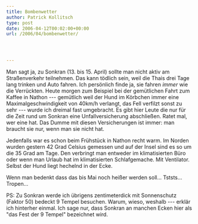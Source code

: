 ```yaml
---
title: Bombenwetter
author: Patrick Kollitsch
type: post
date: 2006-04-12T00:02:00+00:00
url: /2006/04/bombenwetter/




---
```

Man sagt ja, zu Sonkran (13. bis 15. April) sollte man nicht aktiv am Stra&szlig;enverkehr teilnehmen. Das kann t&ouml;dlich sein, weil die Thais drei Tage lang trinken und Auto fahren. Ich pers&ouml;nlich finde ja, sie fahren _immer_ wie die Verr&uuml;ckten. Heute morgen zum Beispiel bei der gem&uuml;tlichen Fahrt zum Kaffee in Nathon --- gem&uuml;tlich weil der Hund im K&ouml;rbchen immer eine Maximalgeschwindigkeit von 40km/h verlangt, das Fell verfilzt sonst zu sehr --- wurde ich dreimal fast umgebracht. Es gibt hier Leute die nur f&uuml;r die Zeit rund um Sonkran eine Unfallversicherung abschlie&szlig;en. Ratet mal, wer eine hat. Das Dumme mit diesen Versicherungen ist immer: man braucht sie nur, wenn man sie nicht hat.

Jedenfalls war es schon beim Fr&uuml;hst&uuml;ck in Nathon recht warm. Im Norden wurden gestern 42 Grad Celsius gemessen und auf der Insel sind es so um die 35 Grad am Tage. Den verbringt man entweder im klimatisierten B&uuml;ro oder wenn man Urlaub hat im klimatisierten Schlafgemache. Mit Ventilator. Selbst der Hund liegt hechelnd in der Ecke. 

Wenn man bedenkt dass das bis Mai noch hei&szlig;er werden soll... Tststs... Tropen...

PS: Zu Sonkran werde ich &uuml;brigens zentimeterdick mit Sonnenschutz (Faktor 50) bedeckt 9 Tempel besuchen. Warum, wieso, weshalb --- erkl&auml;r ich hinterher einmal. Ich sage nur, dass Sonkran an manchen Ecken hier als "das Fest der 9 Tempel" bezeichnet wird.